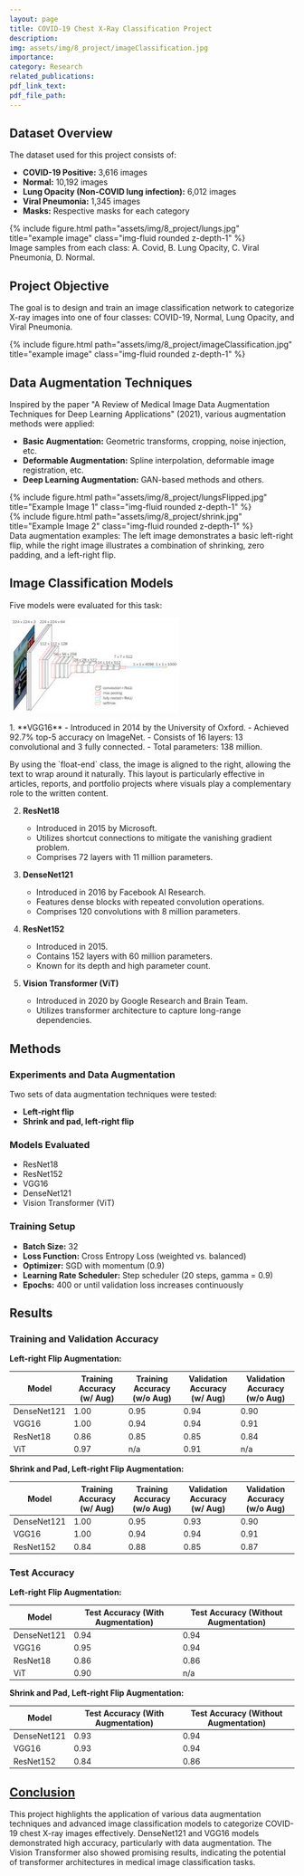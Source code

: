 ```yaml
---
layout: page
title: COVID-19 Chest X-Ray Classification Project
description: 
img: assets/img/8_project/imageClassification.jpg
importance: 
category: Research
related_publications: 
pdf_link_text: 
pdf_file_path: 
---
```


## Dataset Overview
The dataset used for this project consists of:
- **COVID-19 Positive:** 3,616 images
- **Normal:** 10,192 images
- **Lung Opacity (Non-COVID lung infection):** 6,012 images
- **Viral Pneumonia:** 1,345 images
- **Masks:** Respective masks for each category

<div class="row">
    <div class="col-sm-6 mt-3 mt-md-0">
        {% include figure.html path="assets/img/8_project/lungs.jpg" title="example image" class="img-fluid rounded z-depth-1" %}
    </div>
</div>
<div class="caption">
    Image samples from each class: A. Covid, B. Lung Opacity, C. Viral Pneumonia, D. Normal.
</div>

## Project Objective
The goal is to design and train an image classification network to categorize X-ray images into one of four classes: COVID-19, Normal, Lung Opacity, and Viral Pneumonia.

<div class="row">
    <div class="col-sm-8 mt-3 mt-md-0">
        {% include figure.html path="assets/img/8_project/imageClassification.jpg" title="example image" class="img-fluid rounded z-depth-1" %}
    </div>
</div>

## Data Augmentation Techniques
Inspired by the paper "A Review of Medical Image Data Augmentation Techniques for Deep Learning Applications" (2021), various augmentation methods were applied:
- **Basic Augmentation:** Geometric transforms, cropping, noise injection, etc.
- **Deformable Augmentation:** Spline interpolation, deformable image registration, etc.
- **Deep Learning Augmentation:** GAN-based methods and others.

<div class="row">
    <div class="col-sm-6 mt-3 mt-md-0">
        {% include figure.html path="assets/img/8_project/lungsFlipped.jpg" title="Example Image 1" class="img-fluid rounded z-depth-1" %}
    </div>
    <div class="col-sm-6 mt-3 mt-md-0">
        {% include figure.html path="assets/img/8_project/shrink.jpg" title="Example Image 2" class="img-fluid rounded z-depth-1" %}
    </div>
</div>
<div class="caption">
    Data augmentation examples: The left image demonstrates a basic left-right flip, while the right image illustrates a combination of shrinking, zero padding, and a left-right flip.
</div>

## Image Classification Models
Five models were evaluated for this task:

<div class="row">
    <div class="col-12">
        <img src="assets/img/8_project/vgg16.jpg" alt="Example Image" class="img-fluid rounded z-depth-1 float-end ms-3 mb-3" style="width: 300px;">
        <p>
    1. **VGG16**
   - Introduced in 2014 by the University of Oxford.
   - Achieved 92.7% top-5 accuracy on ImageNet.
   - Consists of 16 layers: 13 convolutional and 3 fully connected.
   - Total parameters: 138 million.
        </p>
        <p>
            By using the `float-end` class, the image is aligned to the right, allowing the text to wrap around it naturally. This layout is particularly effective in articles, reports, and portfolio projects where visuals play a complementary role to the written content.
        </p>
    </div>
</div>



2. **ResNet18**
   - Introduced in 2015 by Microsoft.
   - Utilizes shortcut connections to mitigate the vanishing gradient problem.
   - Comprises 72 layers with 11 million parameters.

3. **DenseNet121**
   - Introduced in 2016 by Facebook AI Research.
   - Features dense blocks with repeated convolution operations.
   - Comprises 120 convolutions with 8 million parameters.

4. **ResNet152**
   - Introduced in 2015.
   - Contains 152 layers with 60 million parameters.
   - Known for its depth and high parameter count.

5. **Vision Transformer (ViT)**
   - Introduced in 2020 by Google Research and Brain Team.
   - Utilizes transformer architecture to capture long-range dependencies.

## Methods

### Experiments and Data Augmentation
Two sets of data augmentation techniques were tested:
- **Left-right flip**
- **Shrink and pad, left-right flip**

### Models Evaluated
- ResNet18
- ResNet152
- VGG16
- DenseNet121
- Vision Transformer (ViT)

### Training Setup
- **Batch Size:** 32
- **Loss Function:** Cross Entropy Loss (weighted vs. balanced)
- **Optimizer:** SGD with momentum (0.9)
- **Learning Rate Scheduler:** Step scheduler (20 steps, gamma = 0.9)
- **Epochs:** 400 or until validation loss increases continuously

## Results

### Training and Validation Accuracy

**Left-right Flip Augmentation:**

| Model       | Training Accuracy (w/ Aug) | Training Accuracy (w/o Aug) | Validation Accuracy (w/ Aug) | Validation Accuracy (w/o Aug) |
|-------------|--------------------------------------|-----------------------------------------|----------------------------------------|-------------------------------------------|
| DenseNet121 | 1.00                                 | 0.95                                    | 0.94                                   | 0.90                                      |
| VGG16       | 1.00                                 | 0.94                                    | 0.94                                   | 0.91                                      |
| ResNet18    | 0.86                                 | 0.85                                    | 0.85                                   | 0.84                                      |
| ViT         | 0.97                                 | n/a                                     | 0.91                                   | n/a                                       |

**Shrink and Pad, Left-right Flip Augmentation:**

| Model       | Training Accuracy (w/ Aug) | Training Accuracy (w/o Aug) | Validation Accuracy (w/ Aug) | Validation Accuracy (w/o Aug) |
|-------------|--------------------------------------|-----------------------------------------|----------------------------------------|-------------------------------------------|
| DenseNet121 | 1.00                                 | 0.95                                    | 0.93                                   | 0.90                                      |
| VGG16       | 1.00                                 | 0.94                                    | 0.94                                   | 0.91                                      |
| ResNet152   | 0.84                                 | 0.88                                    | 0.85                                   | 0.87                                      |

### Test Accuracy

**Left-right Flip Augmentation:**

| Model       | Test Accuracy (With Augmentation) | Test Accuracy (Without Augmentation) |
|-------------|----------------------------------|-------------------------------------|
| DenseNet121 | 0.94                             | 0.94                                |
| VGG16       | 0.95                             | 0.94                                |
| ResNet18    | 0.86                             | 0.86                                |
| ViT         | 0.90                             | n/a                                 |

**Shrink and Pad, Left-right Flip Augmentation:**

| Model       | Test Accuracy (With Augmentation) | Test Accuracy (Without Augmentation) |
|-------------|----------------------------------|-------------------------------------|
| DenseNet121 | 0.93                             | 0.94                                |
| VGG16       | 0.93                             | 0.94                                |
| ResNet152   | 0.84                             | 0.86                                |

## <u>Conclusion</u>
This project highlights the application of various data augmentation techniques and advanced image classification models to categorize COVID-19 chest X-ray images effectively. DenseNet121 and VGG16 models demonstrated high accuracy, particularly with data augmentation. The Vision Transformer also showed promising results, indicating the potential of transformer architectures in medical image classification tasks.




